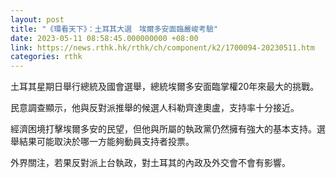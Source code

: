 ```yaml
---
layout: post
title: "《環看天下》：土耳其大選　埃爾多安面臨嚴峻考驗"
date: 2023-05-11 08:58:45.000000000 +08:00
link: https://news.rthk.hk/rthk/ch/component/k2/1700094-20230511.htm
categories: rthk
---
```


土耳其星期日舉行總統及國會選舉，總統埃爾多安面臨掌權20年來最大的挑戰。

民意調查顯示，他與反對派推舉的候選人科勒齊達奧盧，支持率十分接近。

經濟困境打擊埃爾多安的民望，但他與所屬的執政黨仍然擁有強大的基本支持。選舉結果可能取決於哪一方能夠動員支持者投票。

外界關注，若果反對派上台執政，對土耳其的內政及外交會不會有影響。
